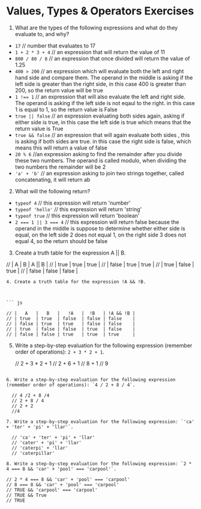 # Values, Types & Operators Exercises

1. What are the types of the following expressions and what do they evaluate to, and why?
* `17` // number that evaluates to 17
* `1 + 2 * 3 + 4` // an expression that will return the value of 11
* `800 / 80 / 8` // an expression that once divided will return the value of 1.25
* `400 > 200` // an expression which will evaluate both the left and right hand side and compare them. The operand in the middle is asking if the left side is greater than the right side, in this case 400 is greater than 200, so the return value will be true
* `1 !== 1` // an expression that will also evaluate the left and right side. The operand is asking if the left side is not eqaul to the right. in this case 1 is equal to 1, so the return value is False
* `true || false` // an expression evaluating both sides again, asking if either side is true, in this case the left side is true which means that the return value is True
* `true && false` // an expression that will again evaluate both sides , this is asking if both sides are true. in this case the right side is false, which means this will return a value of false
* `20 % 6` //an expression asking to find the remainder after you divide these two numbers. The operand is called modulo, when dividing the two numbers the remainder will be 2
* `'a' + 'b'` // an expression asking to join two strings together, called concatenating, it will return ab

2. What will the following return?
* `typeof 4` // this expression will return 'number'
*  `typeof 'hello'` // this expression will return 'string'
*  `typeof true` // this expression will return 'boolean'
* `2 === 1 || 3 === 4` // this expression will return false because the operand in the middle is suppose to determine whether either side is equal, on the left side 2 does not equal 1, on the right side 3 does not equal 4, so the return should be false

3. Create a truth table for the expression A || B.


// |   A   |   B   | A || B |
// | true  | true  | true  |
// | false | true  | true  |
// | true  | false | true  |
// | false | false | false |
```
4. Create a truth table for the expression !A && !B.



``` js

// |   A   |   B   |   !A   |  !B   | !A && !B |
// | true  | true  | false  | false | false    |
// | false | true  | true   | false | false    |
// | true  | false | false  | true  | false    |
// | false | false | true   | true  | true     |

```
5. Write a step-by-step evaluation for the following expression (remember order of operations): `2 + 3 * 2 + 1`.

    // 2 + 3 * 2 + 1
    // 2 + 6 + 1
    // 8 + 1
    // 9
  ```

 6. Write a step-by-step evaluation for the following expression (remember order of operations): `4 / 2 + 8 / 4`.

    // 4 /2 + 8 /4
    // 2 + 8 / 4
    // 2 + 2
    //4

 7. Write a step-by-step evaluation for the following expression: `'ca' + 'ter' + 'pi' + 'llar'`.

    // 'ca' + 'ter' + 'pi' + 'llar'
    // 'cater' + 'pi' + 'llar'
    // 'caterpi' + 'llar'
    // 'caterpillar'

 8. Write a step-by-step evaluation for the following expression: `2 * 4 === 8 && 'car' + 'pool' === 'carpool'`.

  // 2 * 4 === 8 && 'car' + 'pool' === 'carpool'
  // 8 === 8 && 'car' + 'pool' === 'carpool'
  // TRUE && 'carpool' === 'carpool'
  // TRUE && True
  // TRUE
